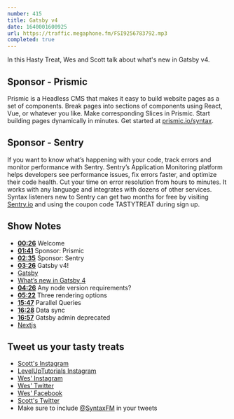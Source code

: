 ```yaml
---
number: 415
title: Gatsby v4
date: 1640001600925
url: https://traffic.megaphone.fm/FSI9256783792.mp3
completed: true
---
```


In this Hasty Treat, Wes and Scott talk about what's new in Gatsby v4.

## Sponsor - Prismic

Prismic is a Headless CMS that makes it easy to build website pages as a set of components. Break pages into sections of components using React, Vue, or whatever you like. Make corresponding Slices in Prismic. Start building pages dynamically in minutes. Get started at [prismic.io/syntax](https://prismic.io/syntax).

## Sponsor - Sentry

If you want to know what’s happening with your code, track errors and monitor performance with Sentry. Sentry’s Application Monitoring platform helps developers see performance issues, fix errors faster, and optimize their code health. Cut your time on error resolution from hours to minutes. It works with any language and integrates with dozens of other services. Syntax listeners new to Sentry can get two months for  free by visiting [Sentry.io](https://sentry.io) and using the coupon code TASTYTREAT during sign up.

## Show Notes

* **[00:26](#t=00:26)** Welcome
* **[01:41](#t=01:41)** Sponsor: Prismic
* **[02:35](#t=02:35)** Sponsor: Sentry
* **[03:26](#t=03:26)** Gatsby v4!
* [Gatsby](https://www.gatsbyjs.com)
* [What’s new in Gatsby 4](https://www.gatsbyjs.com/blog/whats-new-in-gatsby-4)
* **[04:26](#t=04:26)** Any node version requirements?
* **[05:22](#t=05:22)** Three rendering options
* **[15:47](#t=15:47)** Parallel Queries
* **[16:28](#t=16:28)** Data sync
* **[16:57](#t=16:57)** Gatsby admin deprecated
* [Nextjs](https://nextjs.org)

## Tweet us your tasty treats

* [Scott's Instagram](https://www.instagram.com/stolinski/)
* [LevelUpTutorials Instagram](https://www.instagram.com/LevelUpTutorials/)
* [Wes' Instagram](https://www.instagram.com/wesbos/)
* [Wes' Twitter](https://twitter.com/wesbos)
* [Wes' Facebook](https://www.facebook.com/wesbos.developer)
* [Scott's Twitter](https://twitter.com/stolinski)
* Make sure to include [@SyntaxFM](https://twitter.com/SyntaxFM) in your tweets
